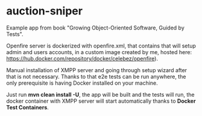 # auction-sniper
Example app from book "Growing Object-Oriented Software, Guided by Tests".

Openfire server is dockerized with openfire.xml, that contains <autosetup> that will setup admin and users accounts, in a custom image created by me, hosted here: https://hub.docker.com/repository/docker/celebez/openfire).

Manual installation of XMPP server and going through setup wizard after that is not necessary. Thanks to that e2e tests can be run anywhere, the only prerequisite is having Docker installed on your machine.

Just run **mvn clean install -U**, the app will be built and the tests will run, the docker container with XMPP server will start automatically thanks to **Docker Test Containers**.